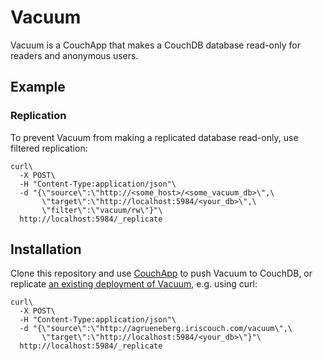 Vacuum
======

Vacuum is a CouchApp that makes a CouchDB database read-only for readers and anonymous users.


Example
-------

### Replication

To prevent Vacuum from making a replicated database read-only, use filtered replication:

    curl\
      -X POST\
      -H "Content-Type:application/json"\
      -d "{\"source\":\"http://<some_host>/<some_vacuum_db>\",\
           \"target\":\"http://localhost:5984/<your_db>\",\
           \"filter\":\"vacuum/rw\"}"\
      http://localhost:5984/_replicate


Installation
------------

Clone this repository and use [CouchApp](http://couchapp.org) to push Vacuum to CouchDB, or replicate [an existing deployment of Vacuum](http://agrueneberg.iriscouch.com/vacuum/), e.g. using curl:

    curl\
      -X POST\
      -H "Content-Type:application/json"\
      -d "{\"source\":\"http://agrueneberg.iriscouch.com/vacuum\",\
           \"target\":\"http://localhost:5984/<your_db>\"}"\
      http://localhost:5984/_replicate
